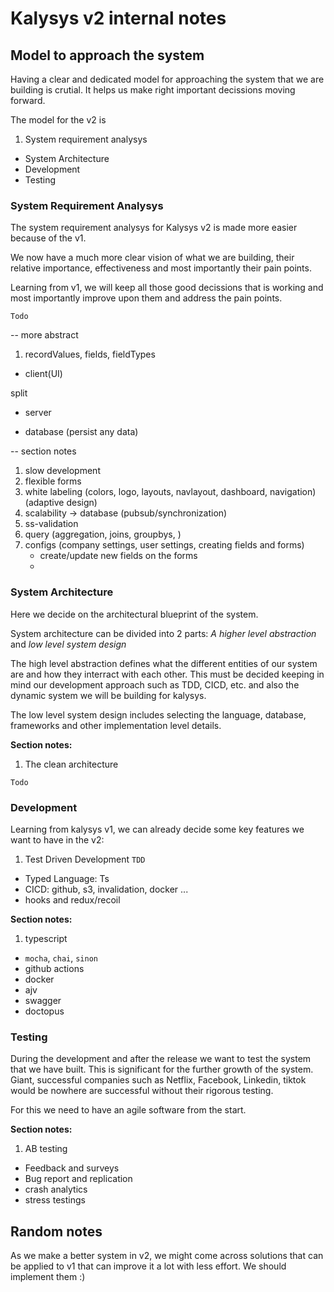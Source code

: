 # Kalysys v2 internal notes
## Model to approach the system
Having a clear and dedicated model for approaching the system that we are building is crutial. It helps us make right important decissions moving forward.

The model for the v2 is
1. System requirement analysys
- System Architecture
- Development
- Testing

### System Requirement Analysys
The system requirement analysys for Kalysys v2 is made more easier because of the v1. 

We now have a much more clear vision of what we are building, their relative importance, effectiveness and most importantly their pain points. 

Learning from v1, we will keep all those good decissions that is working and most importantly improve upon them and address the pain points.

`Todo`

-- more abstract
1. recordValues, fields, fieldTypes

- client(UI)

split

- server

- database (persist any data)


-- section notes
1. slow development
2. flexible forms
3. white labeling (colors, logo, layouts, navlayout, dashboard, navigation) (adaptive design)
4. scalability -> database (pubsub/synchronization)
5. ss-validation
6. query (aggregation, joins, groupbys, )
7. configs (company settings, user settings, creating fields and forms)
	-	create/update new fields on the forms
	-  

### System Architecture
Here we decide on the architectural blueprint of the system.

System architecture can be divided into 2 parts: _A higher level abstraction_ and _low level system design_

The high level abstraction defines what the different entities of our system are and how they interract with each other. This must be decided keeping in mind our development approach such as TDD, CICD, etc. and also the dynamic system we will be building for kalysys.

The low level system design includes selecting the language, database, frameworks and other implementation level details.

__Section notes:__
1. The clean architecture

`Todo`

### Development
Learning from kalysys v1, we can already decide some key features we want to have in the v2:

1. Test Driven Development `TDD`
- Typed Language: Ts
- CICD: github, s3, invalidation, docker ...
- hooks and redux/recoil

__Section notes:__
1. typescript 
- `mocha`, `chai`, `sinon`
- github actions
- docker
- ajv
- swagger
- doctopus

### Testing 
During the development and after the release we want to test the system that we have built. This is significant for the further growth of the system. Giant, successful companies such as Netflix, Facebook, Linkedin, tiktok would be nowhere are successful without their rigorous testing.

For this we need to have an agile software from the start.

__Section notes:__
1. AB testing
- Feedback and surveys
- Bug report and replication
- crash analytics
- stress testings

## Random notes
As we make a better system in v2, we might come across solutions that can be applied to v1 that can improve it a lot with less effort. We should implement them :)